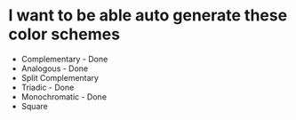 # I want to be able auto generate these color schemes

* Complementary - Done
* Analogous - Done
* Split Complementary
* Triadic - Done
* Monochromatic - Done
* Square



